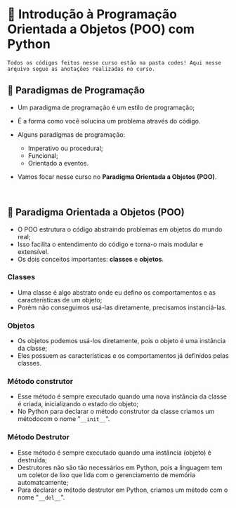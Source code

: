 # 📖 Introdução à Programação Orientada a Objetos (POO) com Python

``Todos os códigos feitos nesse curso estão na pasta codes! Aqui nesse arquivo segue as anotações realizadas no curso.``

## 📝 Paradigmas de Programação

- Um paradigma de programação é um estilo de programação;
- É a forma como você solucina um problema através do código.
- Alguns paradigmas de programação:
  - Imperativo ou procedural;
  - Funcional;
  - Orientado a eventos.

- Vamos focar nesse curso no **Paradigma Orientada a Objetos (POO)**.

<br>


## 📝 Paradigma Orientada a Objetos (POO)

- O POO estrutura o código abstraindo problemas em objetos do mundo real;
- Isso facilita o entendimento do código e torna-o mais modular e extensível.
- Os dois conceitos importantes: **classes** e **objetos**.


### Classes

- Uma classe é algo abstrato onde eu defino os comportamentos e as características de um objeto;
- Porém não conseguimos usá-las diretamente, precisamos instanciá-las.


### Objetos

- Os objetos podemos usá-los diretamente, pois o objeto é uma instância da classe;
- Eles possuem as características e os comportamentos já definidos pelas classes.


### Método construtor

- Esse método é sempre executado quando uma nova instância da classe é criada, inicializando o estado do objeto;
- No Python para declarar o método construtor da classe criamos um métodocom o nome "``__init__``".


### Método Destrutor

- Esse método é sempre executado quando uma instância (objeto) é destruída;
- Destrutores não são tão necessários em Python, pois a linguagem tem um coletor de lixo que lida com o gerenciamento de memória automatcamente;
- Para declarar o método destrutor em Python, criamos um método com o nome "``__del__``".